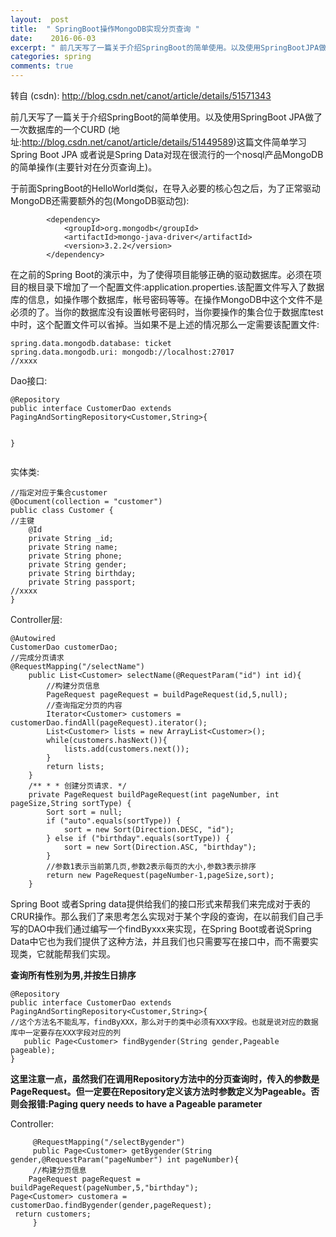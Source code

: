 ```yaml
---
layout:  post
title:  " SpringBoot操作MongoDB实现分页查询 "
date:    2016-06-03
excerpt: " 前几天写了一篇关于介绍SpringBoot的简单使用。以及使用SpringBootJPA做了一次数据库的一个CURD(地址:http://blog.csdn.net/canot/article/details/51449589)这篇文件简单学习SpringBootJPA或者说是SpringData对现在很流行的一个nosql产品MongoDB的简单操作(主要针对在分页查询上)。于前面SpringBoot的HelloWorld类似，在导入必要的核心包之后，为了正常驱动MongoDB还需要额外的包(MongoDB驱动包):<dependency><groupId>org.mongodb</groupId><artifactId>mongo-java-driver</artifactId><version>3.2.2</version></dependency>在之前的SpringBoot的演示中，为了使得项目能够正确的驱动数据库。必须在项目的根目录下增加了一个配置文件:application.properties.该配置文件写入了数据库的信息，如操作哪个数据库，帐号密码等等。在操作MongoDB中这个文件不是必须的了。当你的数据库没有设置帐号密码时，当你要操作的集合位于数据库test中时，这个配置文件可以省掉。当如果不是上述的情况那么一定需要该配置文件:spring.data.mongodb.database:ticketspring.data.mongodb.uri:mongodb://localhost:27017//xxxxDao接口:@RepositorypublicinterfaceCustomerDaoextendsPagingAndSortingRepository<Customer,String>{}实体类://指定对应于集合customer@Document(collection=customer)publicclassCustomer{//主键@IdprivateString_id;privateStringname;... "
categories: spring 
comments: true
---
```

转自 (csdn): http://blog.csdn.net/canot/article/details/51571343
<div class="markdown_views">
 <p>前几天写了一篇关于介绍SpringBoot的简单使用。以及使用SpringBoot JPA做了一次数据库的一个CURD (地址:<a href="http://blog.csdn.net/canot/article/details/51449589">http://blog.csdn.net/canot/article/details/51449589</a>)这篇文件简单学习Spring Boot JPA 或者说是Spring Data对现在很流行的一个nosql产品MongoDB的简单操作(主要针对在分页查询上)。</p> 
 <p>于前面SpringBoot的HelloWorld类似，在导入必要的核心包之后，为了正常驱动MongoDB还需要额外的包(MongoDB驱动包):</p> 
 <pre class="prettyprint"><code class=" hljs xml">        <span class="hljs-tag">&lt;<span class="hljs-title">dependency</span>&gt;</span>
            <span class="hljs-tag">&lt;<span class="hljs-title">groupId</span>&gt;</span>org.mongodb<span class="hljs-tag">&lt;/<span class="hljs-title">groupId</span>&gt;</span>
            <span class="hljs-tag">&lt;<span class="hljs-title">artifactId</span>&gt;</span>mongo-java-driver<span class="hljs-tag">&lt;/<span class="hljs-title">artifactId</span>&gt;</span>
            <span class="hljs-tag">&lt;<span class="hljs-title">version</span>&gt;</span>3.2.2<span class="hljs-tag">&lt;/<span class="hljs-title">version</span>&gt;</span>
        <span class="hljs-tag">&lt;/<span class="hljs-title">dependency</span>&gt;</span></code></pre> 
 <p>在之前的Spring Boot的演示中，为了使得项目能够正确的驱动数据库。必须在项目的根目录下增加了一个配置文件:application.properties.该配置文件写入了数据库的信息，如操作哪个数据库，帐号密码等等。在操作MongoDB中这个文件不是必须的了。当你的数据库没有设置帐号密码时，当你要操作的集合位于数据库test中时，这个配置文件可以省掉。当如果不是上述的情况那么一定需要该配置文件:</p> 
 <pre class="prettyprint"><code class=" hljs haskell"><span class="hljs-title">spring</span>.<span class="hljs-typedef"><span class="hljs-keyword">data</span>.mongodb.database: ticket</span>
<span class="hljs-title">spring</span>.<span class="hljs-typedef"><span class="hljs-keyword">data</span>.mongodb.uri: mongodb://localhost:27017</span>
//xxxx</code></pre> 
 <p>Dao接口:</p> 
 <pre class="prettyprint"><code class=" hljs php">@Repository
<span class="hljs-keyword">public</span> <span class="hljs-class"><span class="hljs-keyword">interface</span> <span class="hljs-title">CustomerDao</span> <span class="hljs-keyword">extends</span> <span class="hljs-title">PagingAndSortingRepository</span>&lt;<span class="hljs-title">Customer</span>,<span class="hljs-title">String</span>&gt;{</span>

}</code></pre> 
 <p>实体类:</p> 
 <pre class="prettyprint"><code class=" hljs java"><span class="hljs-comment">//指定对应于集合customer</span>
<span class="hljs-annotation">@Document</span>(collection = <span class="hljs-string">"customer"</span>)
<span class="hljs-keyword">public</span> <span class="hljs-class"><span class="hljs-keyword">class</span> <span class="hljs-title">Customer</span> {</span>
<span class="hljs-comment">//主键</span>
    <span class="hljs-annotation">@Id</span>
    <span class="hljs-keyword">private</span> String _id;
    <span class="hljs-keyword">private</span> String name;
    <span class="hljs-keyword">private</span> String phone;
    <span class="hljs-keyword">private</span> String gender;
    <span class="hljs-keyword">private</span> String birthday;
    <span class="hljs-keyword">private</span> String passport;
<span class="hljs-comment">//xxxx</span>
}
</code></pre> 
 <p>Controller层:</p> 
 <pre class="prettyprint"><code class=" hljs java"><span class="hljs-annotation">@Autowired</span>
CustomerDao customerDao;
<span class="hljs-comment">//完成分页请求</span>
<span class="hljs-annotation">@RequestMapping</span>(<span class="hljs-string">"/selectName"</span>)
    <span class="hljs-keyword">public</span> List&lt;Customer&gt; <span class="hljs-title">selectName</span>(@<span class="hljs-title">RequestParam</span>("id") <span class="hljs-keyword">int</span> id){
        <span class="hljs-comment">//构建分页信息</span>
        PageRequest pageRequest = buildPageRequest(id,<span class="hljs-number">5</span>,<span class="hljs-keyword">null</span>);
        <span class="hljs-comment">//查询指定分页的内容</span>
        Iterator&lt;Customer&gt; customers =  customerDao.findAll(pageRequest).iterator();
        List&lt;Customer&gt; lists = <span class="hljs-keyword">new</span> ArrayList&lt;Customer&gt;();
        <span class="hljs-keyword">while</span>(customers.hasNext()){
            lists.add(customers.next());
        }
        <span class="hljs-keyword">return</span> lists;
    }
    <span class="hljs-javadoc">/** * * 创建分页请求. */</span>
    <span class="hljs-keyword">private</span> PageRequest <span class="hljs-title">buildPageRequest</span>(<span class="hljs-keyword">int</span> pageNumber, <span class="hljs-keyword">int</span> pageSize,String sortType) {
        Sort sort = <span class="hljs-keyword">null</span>;
        <span class="hljs-keyword">if</span> (<span class="hljs-string">"auto"</span>.equals(sortType)) {
            sort = <span class="hljs-keyword">new</span> Sort(Direction.DESC, <span class="hljs-string">"id"</span>);
        } <span class="hljs-keyword">else</span> <span class="hljs-keyword">if</span> (<span class="hljs-string">"birthday"</span>.equals(sortType)) {
            sort = <span class="hljs-keyword">new</span> Sort(Direction.ASC, <span class="hljs-string">"birthday"</span>);
        }
        <span class="hljs-comment">//参数1表示当前第几页,参数2表示每页的大小,参数3表示排序</span>
        <span class="hljs-keyword">return</span> <span class="hljs-keyword">new</span> PageRequest(pageNumber-<span class="hljs-number">1</span>,pageSize,sort);
    }</code></pre> 
 <p>Spring Boot 或者Spring data提供给我们的接口形式来帮我们来完成对于表的CRUR操作。那么我们了来思考怎么实现对于某个字段的查询，在以前我们自己手写的DAO中我们通过编写一个findByxxx来实现，在Spring Boot或者说Spring Data中它也为我们提供了这种方法，并且我们也只需要写在接口中，而不需要实现类，它就能帮我们实现。</p> 
 <p><strong>查询所有性别为男,并按生日排序</strong></p> 
 <pre class="prettyprint"><code class=" hljs php">@Repository
<span class="hljs-keyword">public</span> <span class="hljs-class"><span class="hljs-keyword">interface</span> <span class="hljs-title">CustomerDao</span> <span class="hljs-keyword">extends</span> <span class="hljs-title">PagingAndSortingRepository</span>&lt;<span class="hljs-title">Customer</span>,<span class="hljs-title">String</span>&gt;{</span>
<span class="hljs-comment">//这个方法名不能乱写，findByXXX，那么对于的类中必须有XXX字段。也就是说对应的数据库中一定要存在XXX字段对应的列</span>
   <span class="hljs-keyword">public</span> Page&lt;Customer&gt; findBygender(String gender,Pageable pageable);
}</code></pre> 
 <p><strong>这里注意一点，虽然我们在调用Repository方法中的分页查询时，传入的参数是PageRequest。但一定要在Repository定义该方法时参数定义为Pageable。否则会报错:Paging query needs to have a Pageable parameter</strong></p> 
 <p>Controller:</p> 
 <pre class="prettyprint"><code class=" hljs java">     <span class="hljs-annotation">@RequestMapping</span>(<span class="hljs-string">"/selectBygender"</span>)
     <span class="hljs-keyword">public</span> Page&lt;Customer&gt; <span class="hljs-title">getBygender</span>(String gender,@<span class="hljs-title">RequestParam</span>("pageNumber") <span class="hljs-keyword">int</span> pageNumber){
     <span class="hljs-comment">//构建分页信息</span>
    PageRequest pageRequest = buildPageRequest(pageNumber,<span class="hljs-number">5</span>,<span class="hljs-string">"birthday"</span>);
Page&lt;Customer&gt; customera = customerDao.findBygender(gender,pageRequest);
 <span class="hljs-keyword">return</span> customers;
     }</code></pre>
</div>